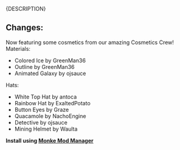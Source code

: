 <!-- DISC-ONLY # {HUMAN_NAME} {VERSION} -->
{DESCRIPTION}

Changes:
- 

Now featuring some cosmetics from our amazing Cosmetics Crew!
Materials:
- Colored Ice by GreenMan36
- Outline by GreenMan36
- Animated Galaxy by ojsauce

Hats:
- White Top Hat by antoca
- Rainbow Hat by ExaltedPotato
- Button Eyes by Graze
- Quacamole by NachoEngine
- Detective by ojsauce
- Mining Helmet by Waulta

**Install using [Monke Mod Manager](https://github.com/DeadlyKitten/MonkeModManager/releases/latest)**
<!-- DISC-ONLY *Or download here: <{REPO}/releases/latest>* -->
